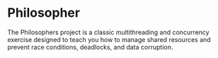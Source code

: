 # Philosopher
The Philosophers project is a classic multithreading and concurrency exercise designed to teach you how to manage shared resources and prevent race conditions, deadlocks, and data corruption.
